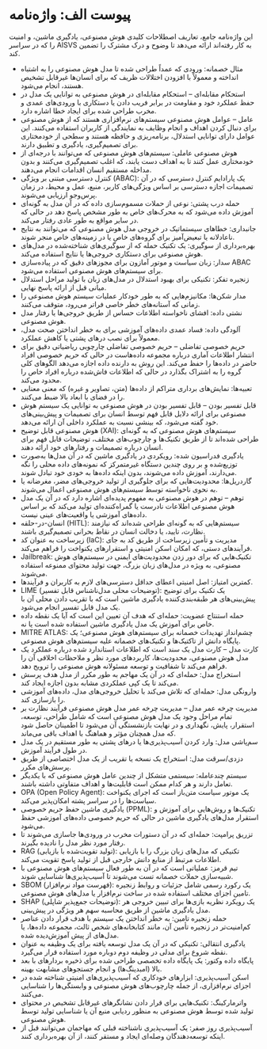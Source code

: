 # پیوست الف: واژه‌نامه

این واژه‌نامه جامع، تعاریف اصطلاحات کلیدی هوش مصنوعی، یادگیری ماشین، و امنیت را که در سراسر AISVS به کار رفته‌اند ارائه می‌دهد تا وضوح و درک مشترک را تضمین کند.

* مثال خصمانه: ورودی که عمداً طراحی شده تا مدل هوش مصنوعی را به اشتباه انداخته و معمولاً با افزودن اختلالات ظریف که برای انسان‌ها غیرقابل تشخیص هستند، انجام می‌شود.
  ​
* استحکام مقابله‌ای – استحکام مقابله‌ای در هوش مصنوعی به توانایی یک مدل در حفظ عملکرد خود و مقاومت در برابر فریب دادن یا دستکاری با ورودی‌های عمدی و مخرب طراحی شده برای ایجاد خطا اشاره دارد.
  ​
* عامل – عوامل هوش مصنوعی سیستم‌های نرم‌افزاری هستند که از هوش مصنوعی برای دنبال کردن اهداف و انجام وظایف به نمایندگی از کاربران استفاده می‌کنند. این عوامل دارای توانایی استدلال، برنامه‌ریزی و حافظه هستند و سطحی از خودمختاری برای تصمیم‌گیری، یادگیری و تطبیق دارند.
  ​
* هوش مصنوعی عاملی: سیستم‌های هوش مصنوعی که می‌توانند با درجه‌ای از خودمختاری عمل کنند تا به اهداف دست یابند، که اغلب تصمیم‌گیری می‌کنند و بدون مداخله مستقیم انسان اقدامات انجام می‌دهند.
  ​
* کنترل دسترسی مبتنی بر ویژگی (ABAC): یک پارادایم کنترل دسترسی که در آن تصمیمات اجازه دسترسی بر اساس ویژگی‌های کاربر، منبع، عمل و محیط، در زمان پرس‌وجو ارزیابی می‌شوند.
  ​
* حمله درب پشتی: نوعی از حملات مسموم‌سازی داده که در آن مدل به گونه‌ای آموزش داده می‌شود که به محرک‌های خاص به طور مشخص پاسخ دهد در حالی که در سایر مواقع به طور عادی رفتار می‌کند.
  ​
* جانبداری: خطاهای سیستماتیک در خروجی مدل هوش مصنوعی که می‌توانند به نتایج ناعادلانه یا تبعیض‌آمیز برای گروه‌های خاص یا در زمینه‌های خاص منجر شوند.
  ​
* بهره‌برداری از سوگیری: یک تکنیک حمله که از سوگیری‌های شناخته‌شده در مدل‌های هوش مصنوعی برای دستکاری خروجی‌ها یا نتایج استفاده می‌کند.
  ​
* سدار: زبان سیاست و موتور آمازون برای مجوزهای دقیق که در پیاده‌سازی ABAC برای سیستم‌های هوش مصنوعی استفاده می‌شود.
  ​
* زنجیره تفکر: تکنیکی برای بهبود استدلال در مدل‌های زبان با تولید مراحل استدلال میانی قبل از ارائه پاسخ نهایی.
  ​
* مدار شکن‌ها: مکانیزم‌هایی که به طور خودکار عملیات سیستم هوش مصنوعی را زمانی که آستانه‌های خطر خاصی فراتر می‌رود، متوقف می‌کنند.
  ​
* نشتی داده: افشای ناخواسته اطلاعات حساس از طریق خروجی‌ها یا رفتار مدل هوش مصنوعی.
  ​
* آلودگی داده: فساد عمدی داده‌های آموزشی برای به خطر انداختن صحت مدل، معمولاً برای نصب درهای پشتی یا کاهش عملکرد.
  ​
* حریم خصوصی تفاضلی – حریم خصوصی تفاضلی چارچوبی ریاضیاتی دقیق برای انتشار اطلاعات آماری درباره مجموعه داده‌هاست در حالی که حریم خصوصی افراد حاضر در داده‌ها را حفظ می‌کند. این روش به دارنده داده اجازه می‌دهد الگوهای کلی گروه را به اشتراک بگذارد در حالی که اطلاعات فاش‌شده درباره افراد خاص را محدود می‌کند.
  ​
* تعبیه‌ها: نمایش‌های برداری متراکم از داده‌ها (متن، تصاویر و غیره) که معنی معنایی را در فضای با ابعاد بالا ضبط می‌کنند.
  ​
* قابل تفسیر بودن – قابل تفسیر بودن در هوش مصنوعی به توانایی یک سیستم هوش مصنوعی برای ارائه دلایل قابل فهم توسط انسان برای تصمیمات و پیش‌بینی‌های خود گفته می‌شود، که بینشی نسبت به عملکرد داخلی آن ارائه می‌دهد.
  ​
* هوش مصنوعی قابل توضیح (XAI): سیستم‌های هوش مصنوعی که به گونه‌ای طراحی شده‌اند تا از طریق تکنیک‌ها و چارچوب‌های مختلف، توضیحات قابل فهم برای انسان درباره تصمیمات و رفتارهای خود ارائه دهند.
  ​
* یادگیری فدراسیون شده: رویکردی در یادگیری ماشین که در آن مدل‌ها به‌صورت توزیع‌شده و بر روی چندین دستگاه غیرمتمرکز که نمونه‌های داده محلی را نگه می‌دارند، آموزش داده می‌شوند، بدون اینکه داده‌ها به خودی خود تبادل شوند.
  ​
* گاردریل‌ها: محدودیت‌هایی که برای جلوگیری از تولید خروجی‌های مضر، مغرضانه یا به نحوی ناخواسته توسط سیستم‌های هوش مصنوعی اعمال می‌شوند.
  ​
* توهم – توهم در هوش مصنوعی به مفهوم پدیده‌ای اشاره دارد که در آن یک مدل هوش مصنوعی اطلاعات نادرست یا گمراه‌کننده‌ای تولید می‌کند که بر اساس داده‌های آموزشی یا واقعیت‌های عینی نیست.
  ​
* انسان-در-حلقه (HITL): سیستم‌هایی که به گونه‌ای طراحی شده‌اند که نیازمند نظارت، تایید، یا دخالت انسان در نقاط بحرانی تصمیم‌گیری باشند.
  ​
* زیرساخت به عنوان کد (IaC): مدیریت و تأمین زیرساخت از طریق کد به جای فرآیندهای دستی، که امکان اسکن امنیتی و استقرارهای یکنواخت را فراهم می‌کند.
  ​
* Jailbreak: تکنیک‌هایی که برای دور زدن محدودیت‌های ایمنی در سیستم‌های هوش مصنوعی، به ویژه در مدل‌های زبان بزرگ، جهت تولید محتوای ممنوعه استفاده می‌شوند.
  ​
* کمترین امتیاز: اصل امنیتی اعطای حداقل دسترسی‌های لازم به کاربران و فرآیندها.
  ​
* LIME (توضیحات محلی مدل‌ناشناس قابل تفسیر): یک تکنیک برای توضیح پیش‌بینی‌های هر طبقه‌بندی‌کننده یادگیری ماشین است که با تقریب دادن محلی آن با یک مدل قابل تفسیر انجام می‌شود.
  ​
* حمله استنتاج عضویت: حمله‌ای که هدف آن تعیین این است که آیا یک نقطه داده خاص برای آموزش یک مدل یادگیری ماشین استفاده شده است یا نه.
  ​
* MITRE ATLAS: چشم‌انداز تهدیدات خصمانه برای سیستم‌های هوش مصنوعی؛ یک پایگاه دانش از تاکتیک‌ها و تکنیک‌های خصمانه علیه سیستم‌های هوش مصنوعی.
  ​
* کارت مدل – کارت مدل یک سند است که اطلاعات استاندارد شده درباره عملکرد یک مدل هوش مصنوعی، محدودیت‌ها، کاربردهای مورد نظر و ملاحظات اخلاقی آن را فراهم می‌کند تا شفافیت و توسعه مسئولانه هوش مصنوعی را ترویج دهد.
  ​
* استخراج مدل: حمله‌ای که در آن یک مهاجم به طور مکرر از مدل هدف پرسش می‌کند تا یک کپی عملکردی مشابه بدون اجازه ایجاد کند.
  ​
* وارونگی مدل: حمله‌ای که تلاش می‌کند با تحلیل خروجی‌های مدل، داده‌های آموزشی را بازسازی کند.
  ​
* مدیریت چرخه عمر مدل – مدیریت چرخه عمر مدل هوش مصنوعی فرآیند نظارت بر تمام مراحل وجود یک مدل هوش مصنوعی است که شامل طراحی، توسعه، استقرار، پایش، نگهداری و در نهایت بازنشستگی آن می‌شود تا اطمینان حاصل شود که مدل همچنان مؤثر و هماهنگ با اهداف باقی می‌ماند.
  ​
* سم‌پاشی مدل: وارد کردن آسیب‌پذیری‌ها یا درهای پشتی به طور مستقیم در یک مدل در طول فرآیند آموزش.
  ​
* دزدی/سرقت مدل: استخراج یک نسخه یا تقریب از یک مدل اختصاصی از طریق پرسش‌های مکرر.
  ​
* سیستم چندعامله: سیستمی متشکل از چندین عامل هوش مصنوعی که با یکدیگر تعامل دارند و هر کدام ممکن است قابلیت‌ها و اهداف متفاوتی داشته باشند.
  ​
* OPA (Open Policy Agent): یک موتور سیاست متن‌باز است که اجرای یکنواخت سیاست‌ها را در سراسر پشته امکان‌پذیر می‌کند.
  ​
* یادگیری ماشین حفظ حریم خصوصی (PPML): تکنیک‌ها و روش‌هایی برای آموزش و استقرار مدل‌های یادگیری ماشین در حالی که حریم خصوصی داده‌های آموزشی حفظ می‌شود.
  ​
* تزریق پرامپت: حمله‌ای که در آن دستورات مخرب در ورودی‌ها جاسازی می‌شوند تا رفتار مورد نظر مدل را نادیده بگیرند.
  ​
* RAG (تولید تقویت‌شده با بازیابی): تکنیکی که مدل‌های زبان بزرگ را با بازیابی اطلاعات مرتبط از منابع دانش خارجی قبل از تولید پاسخ تقویت می‌کند.
  ​
* تیم قرمز: عملیاتی است که در آن به طور فعال سیستم‌های هوش مصنوعی با شبیه‌سازی حملات خصمانه تست می‌شوند تا آسیب‌پذیری‌ها شناسایی شوند.
  ​
* SBOM (فهرست مواد نرم‌افزار): یک رکورد رسمی شامل جزئیات و روابط زنجیره تامین اجزای مختلف استفاده شده در ساخت نرم‌افزار یا مدل‌های هوش مصنوعی.
  ​
* SHAP (توضیحات جمع‌پذیر شاپلی): یک رویکرد نظریه بازی‌ها برای تبیین خروجی هر مدل یادگیری ماشین از طریق محاسبه سهم هر ویژگی در پیش‌بینی.
  ​
* حمله زنجیره تامین: به خطر انداختن یک سیستم با هدف قرار دادن عناصر کم‌امنیت‌تر در زنجیره تأمین آن، مانند کتابخانه‌های شخص ثالث، مجموعه داده‌ها، یا مدل‌های از پیش آموزش‌دیده شده.
  ​
* یادگیری انتقالی: تکنیکی که در آن یک مدل توسعه یافته برای یک وظیفه به عنوان نقطه شروع برای مدلی در وظیفه دوم دوباره مورد استفاده قرار می‌گیرد.
  ​
* پایگاه داده وکتور: یک پایگاه داده تخصصی طراحی شده برای ذخیره بردارهای با بعد بالا (امبدینگ‌ها) و انجام جستجوهای مشابهت بهینه.
  ​
* اسکن آسیب‌پذیری: ابزارهای خودکاری که آسیب‌پذیری‌های امنیتی شناخته شده در اجزای نرم‌افزاری، از جمله چارچوب‌های هوش مصنوعی و وابستگی‌ها را شناسایی می‌کنند.
  ​
* واترمارکینگ: تکنیک‌هایی برای قرار دادن نشانگرهای غیرقابل تشخیص در محتوای تولید شده توسط هوش مصنوعی به منظور ردیابی منبع آن یا شناسایی تولید توسط هوش مصنوعی.
  ​
* آسیب‌پذیری روز صفر: یک آسیب‌پذیری ناشناخته قبلی که مهاجمان می‌توانند قبل از اینکه توسعه‌دهندگان وصله‌ای ایجاد و مستقر کنند، از آن بهره‌برداری کنند.

